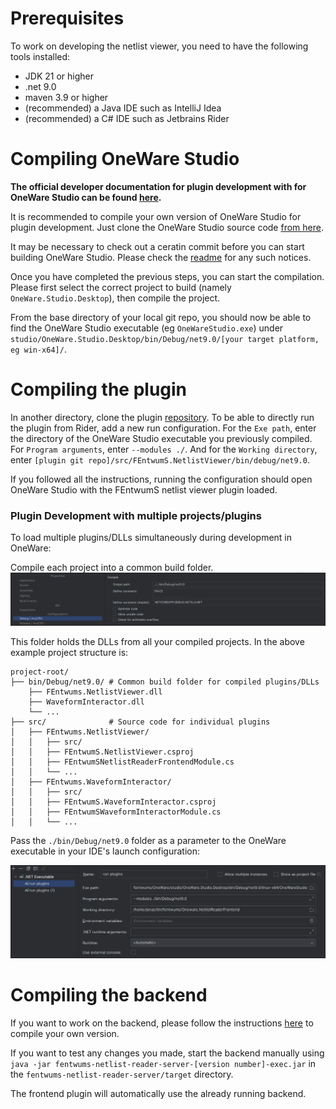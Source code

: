# Prerequisites

To work on developing the netlist viewer, you need to have the following tools installed:

- JDK 21 or higher
- .net 9.0
- maven 3.9 or higher
- (recommended) a Java IDE such as IntelliJ Idea
- (recommended) a C# IDE such as Jetbrains Rider

# Compiling OneWare Studio

**The official developer documentation for plugin development with for OneWare Studio can be found [here](https://one-ware.com/docs/studio/plugins/write-plugin/).**

It is recommended to compile your own version of OneWare Studio for plugin development.
Just clone the OneWare Studio source code [from here](https://github.com/one-ware/OneWare).

It may be necessary to check out a ceratin commit before you can start building OneWare Studio. 
Please check the [readme](https://github.com/FEntwumS/FEntwumS.NetlistViewer/blob/master/README.md) for any such notices.

Once you have completed the previous steps, you can start the compilation.
Please first select the correct project to build (namely `OneWare.Studio.Desktop`), then compile the project.

From the base directory of your local git repo, you should now be able to find the OneWare Studio executable (eg `OneWareStudio.exe`) under `studio/OneWare.Studio.Desktop/bin/Debug/net9.0/[your target platform, eg win-x64]/`.

# Compiling the plugin

In another directory, clone the plugin [repository](https://github.com/FEntwumS/FEntwumS.NetlistViewer).
To be able to directly run the plugin from Rider, add a new run configuration.
For the `Exe path`, enter the directory of the OneWare Studio executable you previously compiled.
For `Program arguments`, enter `--modules ./`.
And for the `Working directory`, enter `[plugin git repo]/src/FEntwumS.NetlistViewer/bin/debug/net9.0`.

If you followed all the instructions, running the configuration should open OneWare Studio with the FEntwumS netlist viewer plugin loaded.

### Plugin Development with multiple projects/plugins

To load multiple plugins/DLLs simultaneously during development in OneWare:

Compile each project into a common build folder.
![common build folder](../../images/OneWare_common_build_folder.png)

This folder holds the DLLs from all your compiled projects. In the above example project structure is:

```
project-root/
├── bin/Debug/net9.0/ # Common build folder for compiled plugins/DLLs
    ├── FEntwums.NetlistViewer.dll
    ├── WaveformInteractor.dll
    └── ...
├── src/              # Source code for individual plugins
│   ├── FEntwums.NetlistViewer/
│   │   ├── src/
│   │   ├── FEntwumS.NetlistViewer.csproj
│   │   ├── FEntwumSNetlistReaderFrontendModule.cs
│   │   └── ...
│   ├── FEntwums.WaveformInteractor/
│   │   ├── src/
│   │   ├── FEntwumS.WaveformInteractor.csproj
│   │   ├── FEntwumSWaveformInteractorModule.cs
│   │   └── ...

```

Pass the `./bin/Debug/net9.0` folder as a parameter to the OneWare executable in your IDE's launch configuration:

![run configuration](../../images/OneWare_run_config.png)

# Compiling the backend

If you want to work on the backend, please follow the instructions [here](https://github.com/FEntwumS/NetlistReaderBackend?tab=readme-ov-file#build) to compile your own version.

If you want to test any changes you made, start the backend manually using `java -jar fentwums-netlist-reader-server-[version number]-exec.jar` in the  `fentwums-netlist-reader-server/target` directory.

The frontend plugin will automatically use the already running backend.

